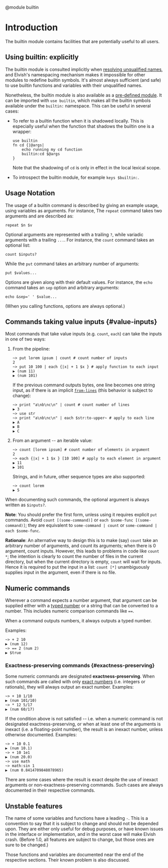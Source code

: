 <!-- toc -->

@module builtin

# Introduction

The builtin module contains facilities that are potentially useful to all users.

## Using builtin: explicitly

The builtin module is consulted implicitly when
[resolving unqualified names](language.html#scoping-rule), and Elvish's
namespacing mechanism makes it impossible for other modules to redefine builtin
symbols. It's almost always sufficient (and safe) to use builtin functions and
variables with their unqualified names.

Nonetheless, the builtin module is also available as a
[pre-defined module](language.html#pre-defined-modules). It can be imported with
`use builtin`, which makes all the builtin symbols available under the
`builtin:` namespace. This can be useful in several cases:

-   To refer to a builtin function when it is shadowed locally. This is
    especially useful when the function that shadows the builtin one is a
    wrapper:

    ```elvish
    use builtin
    fn cd {|@args|
        echo running my cd function
        builtin:cd $@args
    }
    ```

    Note that the shadowing of `cd` is only in effect in the local lexical
    scope.

-   To introspect the builtin module, for example `keys $builtin:`.

## Usage Notation

The usage of a builtin command is described by giving an example usage, using
variables as arguments. For instance, The `repeat` command takes two arguments
and are described as:

```elvish
repeat $n $v
```

Optional arguments are represented with a trailing `?`, while variadic arguments
with a trailing `...`. For instance, the `count` command takes an optional list:

```elvish
count $inputs?
```

While the `put` command takes an arbitrary number of arguments:

```elvish
put $values...
```

Options are given along with their default values. For instance, the `echo`
command takes an `sep` option and arbitrary arguments:

```elvish
echo &sep=' ' $value...
```

(When you calling functions, options are always optional.)

## Commands taking value inputs {#value-inputs}

Most commands that take value inputs (e.g. `count`, `each`) can take the inputs
in one of two ways:

1.  From the pipeline:

    ```elvish-transcript
    ~> put lorem ipsum | count # count number of inputs
    2
    ~> put 10 100 | each {|x| + 1 $x } # apply function to each input
    ▶ (num 11)
    ▶ (num 101)
    ```

    If the previous command outputs bytes, one line becomes one string input, as
    if there is an implicit [`from-lines`](#from-lines) (this behavior is
    subject to change):

    ```elvish-transcript
    ~> print "a\nb\nc\n" | count # count number of lines
    ▶ 3
    ~> use str
    ~> print "a\nb\nc\n" | each $str:to-upper~ # apply to each line
    ▶ A
    ▶ B
    ▶ C
    ```

2.  From an argument -- an iterable value:

    ```elvish-transcript
    ~> count [lorem ipsum] # count number of elements in argument
    2
    ~> each {|x| + 1 $x } [10 100] # apply to each element in argument
    ▶ 11
    ▶ 101
    ```

    Strings, and in future, other sequence types are also supported:

    ```elvish-transcript
    ~> count lorem
    ▶ 5
    ```

When documenting such commands, the optional argument is always written as
`$inputs?`.

**Note**: You should prefer the first form, unless using it requires explicit
`put` commands. Avoid `count [(some-command)]` or
`each $some-func [(some-command)]`; they are equivalent to
`some-command | count` or `some-command | each $some-func`.

**Rationale**: An alternative way to design this is to make (say) `count` take
an arbitrary number of arguments, and count its arguments; when there is 0
argument, count inputs. However, this leads to problems in code like `count *`;
the intention is clearly to count the number of files in the current directory,
but when the current directory is empty, `count` will wait for inputs. Hence it
is required to put the input in a list: `count [*]` unambiguously supplies input
in the argument, even if there is no file.

## Numeric commands

Wherever a command expects a number argument, that argument can be supplied
either with a [typed number](language.html#number) or a string that can be
converted to a number. This includes numeric comparison commands like `==`.

When a command outputs numbers, it always outputs a typed number.

Examples:

```elvish-transcript
~> + 2 10
▶ (num 12)
~> == 2 (num 2)
▶ $true
```

### Exactness-preserving commands {#exactness-preserving}

Some numeric commands are designated **exactness-preserving**. When such
commands are called with only [exact numbers](./language.html#exactness) (i.e.
integers or rationals), they will always output an exact number. Examples:

```elvish-transcript
~> + 10 1/10
▶ (num 101/10)
~> * 12 5/17
▶ (num 60/17)
```

If the condition above is not satisfied -- i.e. when a numeric command is not
designated exactness-preserving, or when at least one of the arguments is
inexact (i.e. a floating-point number), the result is an inexact number, unless
otherwise documented. Examples:

```elvish-transcript
~> + 10 0.1
▶ (num 10.1)
~> + 10 1e1
▶ (num 20.0)
~> use math
~> math:sin 1
▶ (num 0.8414709848078965)
```

There are some cases where the result is exact despite the use of inexact
arguments or non-exactness-preserving commands. Such cases are always documented
in their respective commands.

## Unstable features

The name of some variables and functions have a leading `-`. This is a
convention to say that it is subject to change and should not be depended upon.
They are either only useful for debug purposes, or have known issues in the
interface or implementation, and in the worst case will make Elvish crash.
(Before 1.0, all features are subject to change, but those ones are sure to be
changed.)

Those functions and variables are documented near the end of the respective
sections. Their known problem is also discussed.
